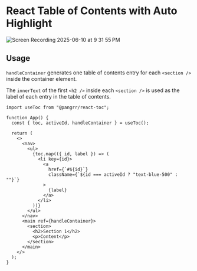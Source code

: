 # React Table of Contents with Auto Highlight

![Screen Recording 2025-06-10 at 9 31 55 PM](https://github.com/user-attachments/assets/2645a508-b116-4716-b750-5b58aabfc121)

## Usage

`handleContainer` generates one table of contents entry for each `<section />` inside the container element.

The `innerText` of the first `<h2 />` inside each `<section />` is used as the label of each entry in the table of contents.

```tsx
import useToc from "@pangrr/react-toc";

function App() {
  const { toc, activeId, handleContainer } = useToc();

  return (
    <>
      <nav>
        <ul>
          {toc.map(({ id, label }) => (
            <li key={id}>
              <a
                href={`#${id}`}
                className={`${id === activeId ? "text-blue-500" : ""}`}
              >
                {label}
              </a>
            </li>
          ))}
        </ul>
      </nav>
      <main ref={handleContainer}>
        <section>
          <h2>Section 1</h2>
          <p>Content</p>
        </section>
      </main>
    </>
  );
}
```
